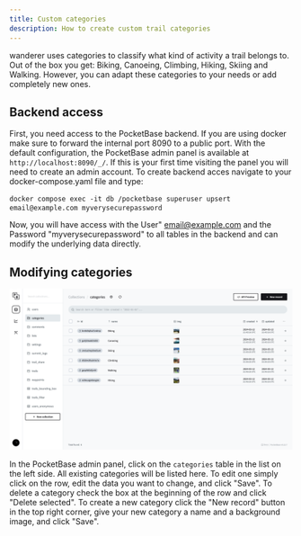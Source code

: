 ```yaml
---
title: Custom categories
description: How to create custom trail categories
---
```


wanderer uses categories to classify what kind of activity a trail belongs to. Out of the box you get: Biking, Canoeing, Climbing, Hiking, Skiing and Walking. However, you can adapt these categories to your needs or add completely new ones.

## Backend access

First, you need access to the PocketBase backend. If you are using docker make sure to forward the internal port 8090 to a public port. With the default configuration, the PocketBase admin panel is available at `http://localhost:8090/_/`. If this is your first time visiting the panel you will need to create an admin account. 
To create backend acces navigate to your docker-compose.yaml file and type:
```
docker compose exec -it db /pocketbase superuser upsert email@example.com myverysecurepassword
```
Now, you will have access with the User" email@example.com and the Password "myverysecurepassword" to all tables in the backend and can modify the underlying data directly.

## Modifying categories

![Pocketbase Categories](../../../assets/guides/pocketbase_categories.png)

In the PocketBase admin panel, click on the `categories` table in the list on the left side. All existing categories will be listed here. To edit one simply click on the row, edit the data you want to change, and click "Save". To delete a category check the box at the beginning of the row and click "Delete selected". To create a new category click the "New record" button in the top right corner, give your new category a name and a background image, and click "Save".
